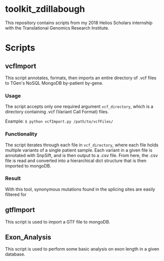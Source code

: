 # toolkit_zdillabough
This repository contains scripts from my 2018 Helios Scholars internship with the Translational Genomics Research Institute.

# Scripts
## vcfImport

This script annotates, formats, then imports an entire directory of .vcf files to TGen's NoSQL MongoDB by-patient by-gene.

### Usage

The script accepts only one required argument ```vcf_directory```, which is a directory containing .vcf (Variant Call Format) files.

Example: ```$ python vcfImport.py /path/to/vcfFiles/```

### Functionality

The script iterates through each file in ```vcf_directory```, where each file holds multiple variants of a single patient sample. Each variant in a given file is annotated with SnpSift, and is then output to a .csv file. From here, the .csv file is read and converted into a hierarchical dict structure that is then imported to mongoDB.

### Result

With this tool, synonymous mutations found in the splicing sites are easily filtered for

## gtfImport

This script is used to import a GTF file to mongoDB.

## Exon_Analysis

This script is used to perform some basic analysis on exon length in a given database.

